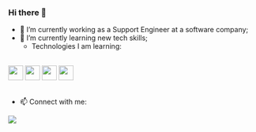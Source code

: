 ### Hi there 👋

- 🔭 I’m currently working as a Support Engineer at a software company;
- 🌱 I’m currently learning new tech skills; <br/>
  - Technologies I am learning:
<div style="display: inline_block"><br>
  <img aling="center" heigh="30" width="30" src="https://cdn.jsdelivr.net/gh/devicons/devicon/icons/html5/html5-original.svg" />
  <img aling="center" heigh="30" width="30" src="https://cdn.jsdelivr.net/gh/devicons/devicon/icons/css3/css3-original.svg" />
  <img aling="center" heigh="30" width="30" src="https://cdn.jsdelivr.net/gh/devicons/devicon/icons/javascript/javascript-original.svg" />
  <img aling="center" heigh="30" width="30" src="https://cdn.jsdelivr.net/gh/devicons/devicon/icons/python/python-original.svg" />
</div>
<br/> 

- 📫 Connect with me:
<div>
<a href="https://www.linkedin.com/in/alana-saueressig/" target="_blank"><img src="https://img.shields.io/badge/-LinkedIn-%230077B5?style=for-the-badge&logo=linkedin&logoColor=white" target="_blank"></a> 
</div>
<!-- - ⚡ Fun fact: ... -->


